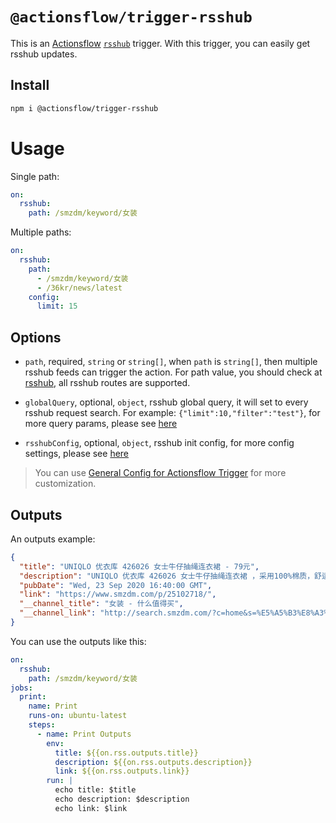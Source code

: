 # `@actionsflow/trigger-rsshub`

This is an [Actionsflow](https://github.com/actionsflow/actionsflow) [`rsshub`](https://github.com/DIYgod/RSSHub) trigger. With this trigger, you can easily get rsshub updates.

## Install

```bash
npm i @actionsflow/trigger-rsshub
```

# Usage

Single path:

```yaml
on:
  rsshub:
    path: /smzdm/keyword/女装
```

Multiple paths:

```yaml
on:
  rsshub:
    path:
      - /smzdm/keyword/女装
      - /36kr/news/latest
    config:
      limit: 15
```

## Options

- `path`, required, `string` or `string[]`, when `path` is `string[]`, then multiple rsshub feeds can trigger the action. For path value, you should check at [rsshub](https://docs.rsshub.app/), all rsshub routes are supported.

- `globalQuery`, optional, `object`, rsshub global query, it will set to every rsshub request search. For example: `{"limit":10,"filter":"test"}`, for more query params, please see [here](https://docs.rsshub.app/parameter.html)

- `rsshubConfig`, optional, `object`, rsshub init config, for more config settings, please see [here](https://docs.rsshub.app/install/#pei-zhi)

> You can use [General Config for Actionsflow Trigger](../workflow.md#ontrigger_nameconfig) for more customization.

## Outputs

An outputs example:

```json
{
  "title": "UNIQLO 优衣库 426026 女士牛仔抽绳连衣裙 - 79元",
  "description": "UNIQLO 优衣库 426026 女士牛仔抽绳连衣裙 ，采用100%棉质，舒适透气，款型舒适，腰部附带抽绳，便于调节松紧度。下单到手价79元，近期好价，喜欢的可以购买了。<br>天猫精选<br><img src=\"http://qny.smzdm.com/202003/24/5e796b40660e23474.jpg_d200.jpg\" referrerpolicy=\"no-referrer\">",
  "pubDate": "Wed, 23 Sep 2020 16:40:00 GMT",
  "link": "https://www.smzdm.com/p/25102718/",
  "__channel_title": "女装 - 什么值得买",
  "__channel_link": "http://search.smzdm.com/?c=home&s=%E5%A5%B3%E8%A3%85&order=time&v=b"
}
```

You can use the outputs like this:

```yaml
on:
  rsshub:
    path: /smzdm/keyword/女装
jobs:
  print:
    name: Print
    runs-on: ubuntu-latest
    steps:
      - name: Print Outputs
        env:
          title: ${{on.rss.outputs.title}}
          description: ${{on.rss.outputs.description}}
          link: ${{on.rss.outputs.link}}
        run: |
          echo title: $title
          echo description: $description
          echo link: $link
```
